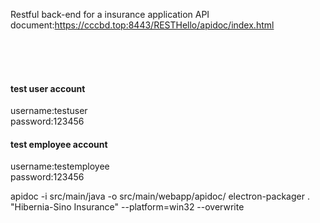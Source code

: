Restful back-end for a insurance application
API document:https://cccbd.top:8443/RESTHello/apidoc/index.html


<br><br><br>

#### test user account
username:testuser   
password:123456 

#### test employee account
username:testemployee   
password:123456 


apidoc -i src/main/java -o src/main/webapp/apidoc/
electron-packager . "Hibernia-Sino Insurance" --platform=win32 --overwrite
